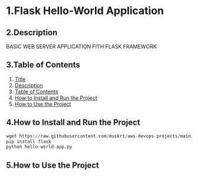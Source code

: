  # 1.Flask Hello-World Application

 ## 2.Description
 BASIC WEB SERVER APPLICATION FITH FLASK 
 FRAMEWORK

 ## 3.Table of Contents
 
1. [Title](#1.Flask-Hello-World-Application)
2. [Description](#2.Description)
3. [Table of Contents](#3.Table-of-Contents)
4. [How to Install and Run the Project](#3.How-to-Install-and-Run-the-Project)
5. [How to Use the Project](#How-to-Use-the-Project) 

 ## 4.How to Install and Run the Project
```python
wget https://raw.githubusercontent.com/muskrt/aws-devops-projects/main/python-projects/flask-01-hello-world-app/hello-world-app.py
pip install flask
python hello-world-app.py
```

 ## 5.How to Use the Project